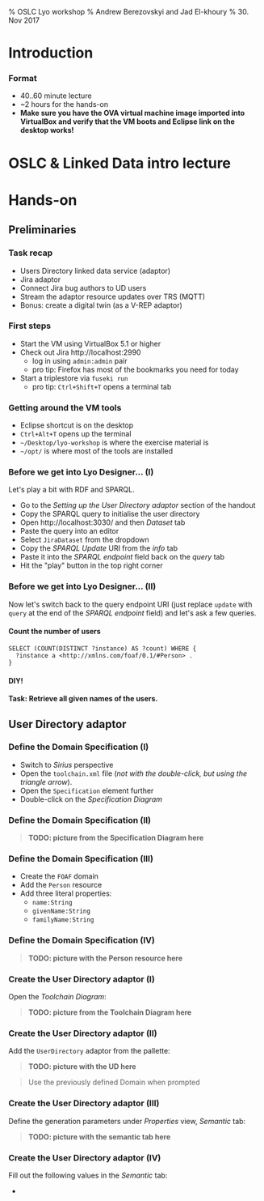 % OSLC Lyo workshop
% Andrew Berezovskyi and Jad El-khoury
% 30. Nov 2017

# Introduction

### Format

- 40..60 minute lecture
- ~2 hours for the hands-on
- **Make sure you have the OVA virtual machine image imported into VirtualBox and verify that the VM boots and Eclipse link on the desktop works!**

# OSLC & Linked Data intro lecture

# Hands-on

## Preliminaries

### Task recap

- Users Directory linked data service (adaptor)
- Jira adaptor
- Connect Jira bug authors to UD users
- Stream the adaptor resource updates over TRS (MQTT)
- Bonus: create a digital twin (as a V-REP adaptor)

### First steps

- Start the VM using VirtualBox 5.1 or higher
- Check out Jira http://localhost:2990
    - log in using `admin:admin` pair
    - pro tip: Firefox has most of the bookmarks you need for today
- Start a triplestore via `fuseki run`
    - pro tip: `Ctrl+Shift+T` opens a terminal tab

### Getting around the VM tools

- Eclipse shortcut is on the desktop
- `Ctrl+Alt+T` opens up the terminal
- `~/Desktop/lyo-workshop` is where the exercise material is
- `~/opt/` is where most of the tools are installed

### Before we get into Lyo Designer... (I)

Let's play a bit with RDF and SPARQL.

- Go to the _Setting up the User Directory adaptor_ section of the handout
- Copy the SPARQL query to initialise the user directory
- Open http://localhost:3030/ and then _Dataset_ tab
- Paste the query into an editor
- Select `JiraDataset` from the dropdown
- Copy the _SPARQL Update_ URI from the _info_ tab
- Paste it into the _SPARQL endpoint_ field back on the _query_ tab
- Hit the "play" button in the top right corner

### Before we get into Lyo Designer... (II)

Now let's switch back to the query endpoint URI (just replace `update` with `query` at the end of the _SPARQL endpoint_ field) and let's ask a few queries.

#### Count the number of users

```sparql
SELECT (COUNT(DISTINCT ?instance) AS ?count) WHERE {
  ?instance a <http://xmlns.com/foaf/0.1/#Person> .
}
```

#### DIY!

**Task: Retrieve all given names of the users.**

## User Directory adaptor

### Define the Domain Specification (I)

- Switch to _Sirius_ perspective
- Open the `toolchain.xml` file (_not with the double-click, but using the triangle arrow_).
- Open the `Specification` element further
- Double-click on the _Specification Diagram_

### Define the Domain Specification (II)

> **TODO: picture from the Specification Diagram here**

### Define the Domain Specification (III)

- Create the `FOAF` domain
- Add the `Person` resource
- Add three literal properties:
    - `name:String`
    - `givenName:String`
    - `familyName:String`

### Define the Domain Specification (IV)

> **TODO: picture with the Person resource here**

### Create the User Directory adaptor (I)

Open the _Toolchain Diagram_:

> **TODO: picture from the Toolchain Diagram here**

### Create the User Directory adaptor (II)

Add the `UserDirectory` adaptor from the pallette:

> **TODO: picture with the UD here**

> Use the previously defined Domain when prompted

### Create the User Directory adaptor (III)

Define the generation parameters under _Properties_ view, _Semantic_ tab:

> **TODO: picture with the semantic tab here**

### Create the User Directory adaptor (IV)

Fill out the following values in the _Semantic_ tab:

-